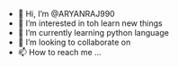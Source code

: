 - 👋 Hi, I’m @ARYANRAJ990
- 👀 I’m interested in toh learn new things
- 🌱 I’m currently learning python language
- 💞️ I’m looking to collaborate on 
- 📫 How to reach me ...

<!---
ARYANRAJ990/ARYANRAJ990 is a ✨ special ✨ repository because its `README.md` (this file) appears on your GitHub profile.
You can click the Preview link to take a look at your changes.
--->
